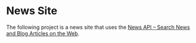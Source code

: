 # News Site
The following project is a news site that uses the [News API – Search News and Blog Articles on the Web](https://newsapi.org/ "https://newsapi.org/").
